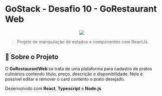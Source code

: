 # GoStack - Desafio 10 - GoRestaurant Web

<p align="center">
 <img src="public/GoRestaurant (1).gif" />
</p>


> Projeto de manipulação de estados e componentes com ReactJs.

## 📖	Sobre o Projeto

O **GoRestaurantWeb** se trata de uma plataforma para cadastro de pratos culinários contendo título, preço, descrição e disponibilidade. Nele é possível editar e remover o card contento o prato desejado.


Desenvolvido com **React**, **Typescript** e  **Node.js**.

